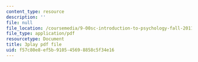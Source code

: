 ```yaml
---
content_type: resource
description: ''
file: null
file_location: /coursemedia/9-00sc-introduction-to-psychology-fall-2011/f57c80e8ef5b910545698858c5f34e16_Vko17una2Zw.pdf
file_type: application/pdf
resourcetype: Document
title: 3play pdf file
uid: f57c80e8-ef5b-9105-4569-8858c5f34e16
---
```

